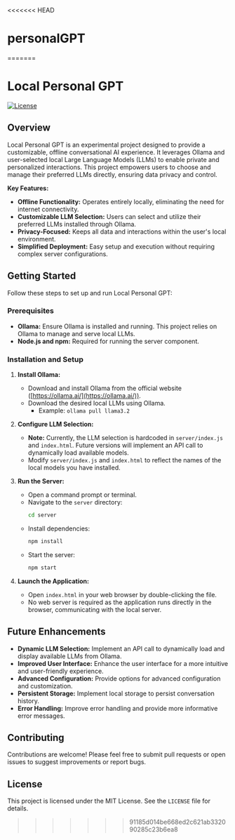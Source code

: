 <<<<<<< HEAD
# personalGPT
=======
# Local Personal GPT

[![License](https://img.shields.io/badge/License-MIT-yellow.svg)](https://opensource.org/licenses/MIT)

## Overview

Local Personal GPT is an experimental project designed to provide a customizable, offline conversational AI experience. It leverages Ollama and user-selected local Large Language Models (LLMs) to enable private and personalized interactions. This project empowers users to choose and manage their preferred LLMs directly, ensuring data privacy and control.

**Key Features:**

* **Offline Functionality:** Operates entirely locally, eliminating the need for internet connectivity.
* **Customizable LLM Selection:** Users can select and utilize their preferred LLMs installed through Ollama.
* **Privacy-Focused:** Keeps all data and interactions within the user's local environment.
* **Simplified Deployment:** Easy setup and execution without requiring complex server configurations.

## Getting Started

Follow these steps to set up and run Local Personal GPT:

### Prerequisites

* **Ollama:** Ensure Ollama is installed and running. This project relies on Ollama to manage and serve local LLMs.
* **Node.js and npm:** Required for running the server component.

### Installation and Setup

1.  **Install Ollama:**
    * Download and install Ollama from the official website ([https://ollama.ai/](https://ollama.ai/)).
    * Download the desired local LLMs using Ollama.
        * Example: `ollama pull llama3.2`

2.  **Configure LLM Selection:**
    * **Note:** Currently, the LLM selection is hardcoded in `server/index.js` and `index.html`. Future versions will implement an API call to dynamically load available models.
    * Modify `server/index.js` and `index.html` to reflect the names of the local models you have installed.

3.  **Run the Server:**
    * Open a command prompt or terminal.
    * Navigate to the `server` directory:
        ```bash
        cd server
        ```
    * Install dependencies:
        ```bash
        npm install
        ```
    * Start the server:
        ```bash
        npm start
        ```

4.  **Launch the Application:**
    * Open `index.html` in your web browser by double-clicking the file.
    * No web server is required as the application runs directly in the browser, communicating with the local server.

## Future Enhancements

* **Dynamic LLM Selection:** Implement an API call to dynamically load and display available LLMs from Ollama.
* **Improved User Interface:** Enhance the user interface for a more intuitive and user-friendly experience.
* **Advanced Configuration:** Provide options for advanced configuration and customization.
* **Persistent Storage:** Implement local storage to persist conversation history.
* **Error Handling:** Improve error handling and provide more informative error messages.

## Contributing

Contributions are welcome! Please feel free to submit pull requests or open issues to suggest improvements or report bugs.

## License

This project is licensed under the MIT License. See the `LICENSE` file for details.
>>>>>>> 91185d014be668ed2c621ab332090285c23b6ea8
